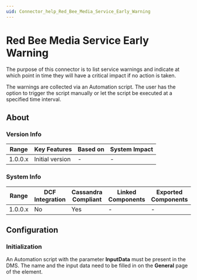 ```yaml
---
uid: Connector_help_Red_Bee_Media_Service_Early_Warning
---
```


# Red Bee Media Service Early Warning

The purpose of this connector is to list service warnings and indicate at which point in time they will have a critical impact if no action is taken.

The warnings are collected via an Automation script. The user has the option to trigger the script manually or let the script be executed at a specified time interval.

## About

### Version Info

| **Range** | **Key Features** | **Based on** | **System Impact** |
|-----------|------------------|--------------|-------------------|
| 1.0.0.x   | Initial version  | \-           | \-                |

### System Info

| Range     | DCF Integration     | Cassandra Compliant     | Linked Components     | Exported Components     |
|-----------|---------------------|-------------------------|-----------------------|-------------------------|
| 1.0.0.x   | No                  | Yes                     | \-                    | \-                      |

## Configuration

### Initialization

An Automation script with the parameter **InputData** must be present in the DMS. The name and the input data need to be filled in on the **General** page of the element.

